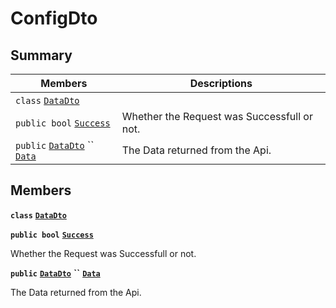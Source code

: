 # ConfigDto

## Summary

| Members                                                                                                                                                                                                                                     | Descriptions                                |
| ------------------------------------------------------------------------------------------------------------------------------------------------------------------------------------------------------------------------------------------- | ------------------------------------------- |
| `class` [`DataDto`](AtomicMarketApiClient--Config--ConfigDto--DataDto.md)                                                                                                                                                                   |                                             |
| `public bool` [`Success`](AtomicMarketApiClient--Config--ConfigDto.md#class\_atomic\_market\_api\_client\_1\_1\_config\_1\_1\_config\_dto\_1a506fb037fbb6bfe8f254c021a2c3cfac)                                                              | Whether the Request was Successfull or not. |
| `public` [`DataDto`](AtomicMarketApiClient--Config--ConfigDto--DataDto.md) `` [`Data`](AtomicMarketApiClient--Config--ConfigDto.md#class\_atomic\_market\_api\_client\_1\_1\_config\_1\_1\_config\_dto\_1a65c0779654774581967081cf3136bd84) | The Data returned from the Api.             |

## Members

**`class`** [**`DataDto`**](AtomicMarketApiClient--Config--ConfigDto--DataDto.md)

**`public bool`** [**`Success`**](AtomicMarketApiClient--Config--ConfigDto.md#class\_atomic\_market\_api\_client\_1\_1\_config\_1\_1\_config\_dto\_1a506fb037fbb6bfe8f254c021a2c3cfac)

Whether the Request was Successfull or not.

**`public`** [**`DataDto`**](AtomicMarketApiClient--Config--ConfigDto--DataDto.md) **``** [**`Data`**](AtomicMarketApiClient--Config--ConfigDto.md#class\_atomic\_market\_api\_client\_1\_1\_config\_1\_1\_config\_dto\_1a65c0779654774581967081cf3136bd84)

The Data returned from the Api.
